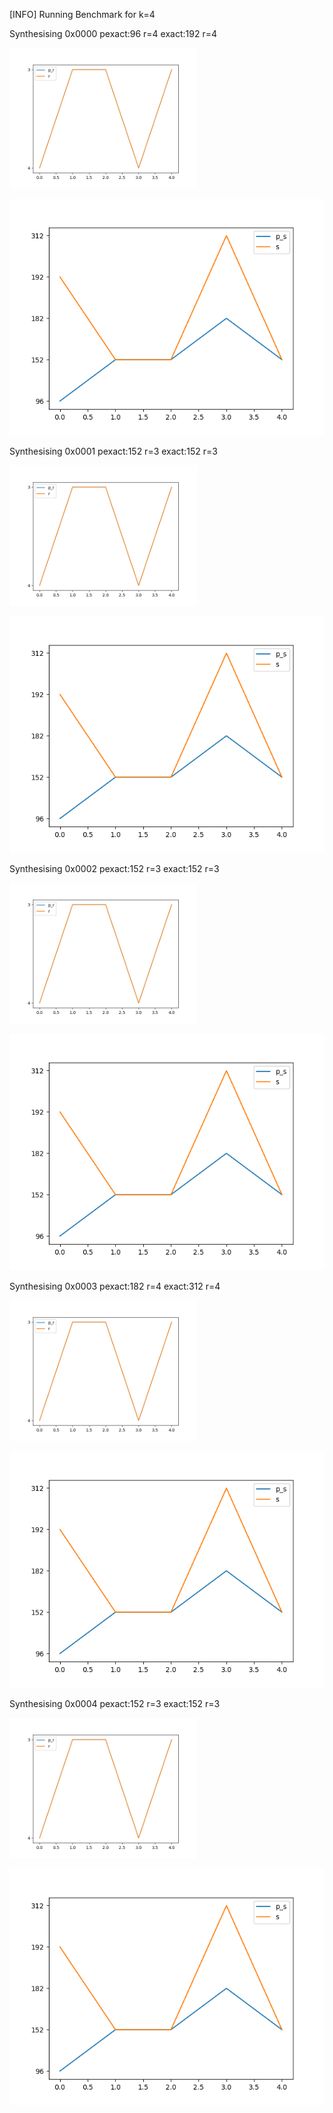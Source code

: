 [INFO] Running Benchmark for k=4

Synthesising 0x0000 pexact:96 r=4 exact:192 r=4

<img src=benchmark_r.png width=300 heigth=300>

![Bench_2](benchmark_s.png)

Synthesising 0x0001 pexact:152 r=3 exact:152 r=3

<img src=benchmark_r.png width=300 heigth=300>

![Bench_2](benchmark_s.png)

Synthesising 0x0002 pexact:152 r=3 exact:152 r=3

<img src=benchmark_r.png width=300 heigth=300>

![Bench_2](benchmark_s.png)

Synthesising 0x0003 pexact:182 r=4 exact:312 r=4

<img src=benchmark_r.png width=300 heigth=300>

![Bench_2](benchmark_s.png)

Synthesising 0x0004 pexact:152 r=3 exact:152 r=3

<img src=benchmark_r.png width=300 heigth=300>

![Bench_2](benchmark_s.png)

